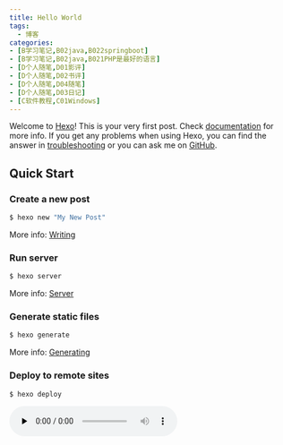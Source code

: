 ```yaml
---
title: Hello World
tags:
  - 博客
categories:
- [B学习笔记,B02java,B022springboot]
- [B学习笔记,B02java,B021PHP是最好的语言]
- [D个人随笔,D01影评]
- [D个人随笔,D02书评]
- [D个人随笔,D04随笔]
- [D个人随笔,D03日记]
- [C软件教程,C01Windows]
---
```

Welcome to [Hexo](https://hexo.io/)! This is your very first post. Check [documentation](https://hexo.io/docs/) for more info. If you get any problems when using Hexo, you can find the answer in [troubleshooting](https://hexo.io/docs/troubleshooting.html) or you can ask me on [GitHub](https://github.com/hexojs/hexo/issues).

<!-- more -->

## Quick Start

### Create a new post

``` bash
$ hexo new "My New Post"
```

More info: [Writing](https://hexo.io/docs/writing.html)

### Run server

``` bash
$ hexo server
```

More info: [Server](https://hexo.io/docs/server.html)

### Generate static files

``` bash
$ hexo generate
```

More info: [Generating](https://hexo.io/docs/generating.html)

### Deploy to remote sites

``` bash
$ hexo deploy
```

<audio id="audio" controls="" preload="none"><source id="mp3" src="/music/1.mp3"></audio>
